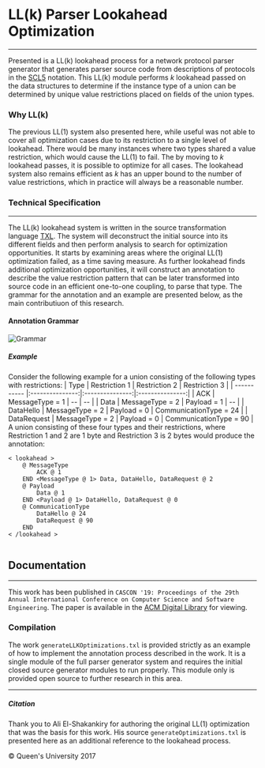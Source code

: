 # LL(k) Parser Lookahead Optimization
---
Presented is a LL(k) lookahead process for a network protocol parser generator that generates parser source code from descriptions of protocols in the [SCL5](https://dl.acm.org/citation.cfm?id=1105634.1105646) notation. This LL(k) module performs *k* lookahead passed on the data structures to determine if the instance type of a union can be determined by unique value restrictions placed on fields of the union types.

### Why LL(k)
The previous LL(1) system also presented here, while useful was not able to cover all optimization cases due to its restriction to a single level of lookahead. There would be many instances where two types shared a value restriction, which would cause the LL(1) to fail. The by moving to *k* lookahead passes, it is possible to optimize for all cases. The lookahead system also remains efficient as *k* has an upper bound to the number of value restrictions, which in practice will always be a reasonable number.

### Technical Specification
---
The LL(k) lookahead system is written in the source transformation language [TXL](https://txl.ca). The system will deconstruct the initial source into its different fields and then perform analysis to search for optimization opportunities. It starts by examining areas where the original LL(1) optimization failed, as a time saving measure. As further lookahead finds additional optimization opportunities, it will construct an annotation to describe the value restriction pattern that can be later transformed into source code in an efficient one-to-one coupling, to parse that type. The grammar for the annotation and an example are presented below, as the main contributiuon of this research.

#### Annotation Grammar
![Grammar](https://i.imgur.com/9CaDYrX.png "Annotation Grammar")

##### Example
Consider the following example for a union consisting of the following types with restrictions:
| Type        | Restriction 1 | Restriction 2 | Restriction 3 |
| ----------- |:---------------:|:---------------:|:---------------:|
| ACK | MessageType = 1 | -- | -- |
| Data | MessageType = 2 | Payload = 1 | -- |
| DataHello | MessageType = 2 | Payload = 0 | CommunicationType = 24 |
| DataRequest | MessageType = 2 | Payload = 0 | CommunicationType = 90 |
A union consisting of these four types and their restrictions, where Restriction 1 and 2 are 1 byte and Restriction 3 is 2 bytes would produce the annotation:
```
< lookahead >
	@ MessageType
	    ACK @ 1
	END <MessageType @ 1> Data, DataHello, DataRequest @ 2
	@ Payload
	    Data @ 1
	END <Payload @ 1> DataHello, DataRequest @ 0
	@ CommunicationType
	    DataHello @ 24
	    DataRequest @ 90
	END
< /lookahead >
		
```

## Documentation
---
This work has been published in `CASCON '19: Proceedings of the 29th Annual International Conference on Computer Science and Software Engineering`. The paper is available in the [ACM Digital Library](https://dl.acm.org/doi/10.5555/3370272.3370292) for viewing.

### Compilation
The work `generateLLKOptimizations.txl` is provided strictly as an example of how to implement the annotation process described in the work. It is a single module of the full parser generator system and requires the initial closed source generator modules to run properly. This module only is provided open source to further research in this area.

---
##### Citation
Thank you to Ali El-Shakankiry for authoring the original LL(1) optimization that was the basis for this work. His source `generateOptimizations.txl` is presented here as an additional reference to the lookahead process.

© Queen's University 2017